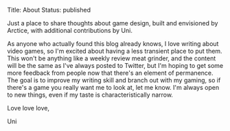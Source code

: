 Title: About
Status: published

Just a place to share thoughts about game design, built and envisioned by Arctice, with additional contributions by Uni. 

As anyone who actually found this blog already knows, I love writing about video games, so I'm excited about having a less transient place to put them. This won't be anything like a weekly review meat grinder, and the content will be the same as I've always posted to Twitter, but I'm hoping to get some more feedback from people now that there's an element of permanence. The goal is to improve my writing skill and branch out with my gaming, so if there's a game you really want me to look at, let me know. I'm always open to new things, even if my taste is characteristically narrow.

Love love love,

Uni
